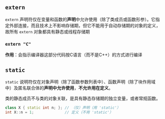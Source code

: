 ## `extern`
`extern` 声明符仅在变量和函数的**声明**中允许使用（除了类成员或函数形参）。它指定外部连接，而且技术上不影响存储期，但它不能用于自动存储期的对象的定义，故所有 `extern` 对象都具有静态或线程存储期

### `extern "C"`
**作用**：会指示编译器这部分代码按C语言（而不是C++）的方式进行编译


## `static`
`static` 说明符仅在对象声明（除了函数参数列表中）、函数声明（除了块作用域中）及匿名联合体的**声明中允许使用**，**不允许用在定义**。

类的静态成员不与类的对象关联，是具有静态存储期的独立变量，或者常规函数。

```cpp
class X { static int n; }; // （仅）声明（用 'static'）
int X::n = 1;              // 定义（不用 'static'）
```